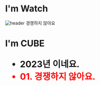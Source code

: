 # I'm Watch 

![header](https://capsule-render.vercel.app/api?type=cylinder) 경쟁하지 않아요 
<h1> I'm CUBE 
<ul>
 <li> 2023년 이네요.
 <li style="color:red"> 01. 경쟁하지 않아요.
  
  


